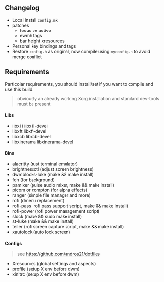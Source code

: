 ## Changelog

* Local install `config.mk`
* patches
  - focus on active
  - ewmh tags
  - bar height xresources
* Personal key bindings and tags
* Restore `config.h` as original, now compile using `myconfig.h` to avoid merge conflict

## Requirements

Particolar requirements, you should install/set if you want to compile and use this build.

> obviously an already working Xorg installation and standard dev-tools must be present

#### Libs

* libx11 libx11-devel
* libxft libxft-devel
* libxcb libxcb-devel
* libxinerama libxinerama-devel

#### Bins

* alacritty (rust terminal emulator)
* brightnessctl (adjust screen brightness)
* dwmblocks-luke (make && make install)
* feh (for background)
* pamixer (pulse audio mixer, make && make install)
* picom or compton (for alpha effects)
* ranger (simple file manager and more)
* rofi (dmenu replacement)
* rofi-pass (rofi pass support script, make && make install)
* rofi-power (rofi power management script)
* slock (make && sudo make install)
* st-luke (make && make install)
* teiler (rofi screen capture script, make && make install)
* xautolock (auto lock screen)

#### Configs

> see https://github.com/andros21/dotfiles

* Xresources (global settings and aspects)
* profile (setup X env before dwm)
* xinitrc (setup X env before dwm)

